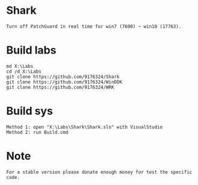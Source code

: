 # Shark
    Turn off PatchGuard in real time for win7 (7600) ~ win10 (17763).

# Build labs
    md X:\Labs
    cd /d X:\Labs
    git clone https://github.com/9176324/Shark
    git clone https://github.com/9176324/WinDDK
    git clone https://github.com/9176324/WRK

# Build sys
    Method 1: open "X:\Labs\Shark\Shark.sln" with VisualStudio
    Method 2: run Build.cmd

# Note
    For a stable version please donate enough money for test the specific code.
